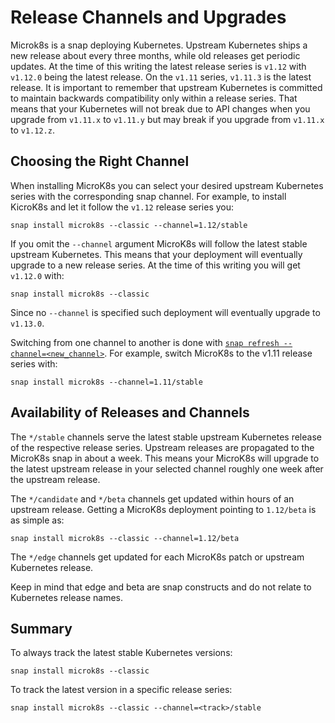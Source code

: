 # Release Channels and Upgrades

Microk8s is a snap deploying Kubernetes. Upstream Kubernetes ships a new release about every three months, while old releases get periodic updates. At the time of this writing the latest release series is `v1.12` with `v1.12.0` being the latest release. On the `v1.11` series, `v1.11.3` is the latest release. It is important to remember that upstream Kubernetes is committed to maintain backwards compatibility only within a release series. That means that your Kubernetes will not break due to API changes when you upgrade from `v1.11.x` to `v1.11.y` but may break if you upgrade from `v1.11.x` to `v1.12.z`.


## Choosing the Right Channel

When installing MicroK8s you can select your desired upstream Kubernetes series with the corresponding snap channel. For example, to install KicroK8s and let it follow the `v1.12` release series you:

```
snap install microk8s --classic --channel=1.12/stable
```

If you omit the `--channel` argument MicroK8s will follow the latest stable upstream Kubernetes. This means that your deployment will eventually upgrade to a new release series. At the time of this writing you will get `v1.12.0` with:

```
snap install microk8s --classic
```

Since no `--channel` is specified such deployment will eventually upgrade to `v1.13.0`.


Switching from one channel to another is done with [`snap refresh --channel=<new_channel>`](https://docs.snapcraft.io/reference/snap-command#refresh). For example, switch MicroK8s to the v1.11 release series with:

```
snap install microk8s --channel=1.11/stable
```

## Availability of Releases and Channels

The `*/stable` channels serve the latest stable upstream Kubernetes release of the respective release series. Upstream releases are propagated to the MicroK8s snap in about a week. This means your MicroK8s will upgrade to the latest upstream release in your selected channel roughly one week after the upstream release.

The `*/candidate` and `*/beta` channels get updated within hours of an upstream release. Getting a MicroK8s deployment pointing to `1.12/beta` is as simple as:

```
snap install microk8s --classic --channel=1.12/beta
```

The `*/edge` channels get updated for each MicroK8s patch or upstream Kubernetes release.

Keep in mind that edge and beta are snap constructs and do not relate to Kubernetes release names.

## Summary

To always track the latest stable Kubernetes versions:

```
snap install microk8s --classic
```

To track the latest version in a specific release series:

```
snap install microk8s --classic --channel=<track>/stable
```
